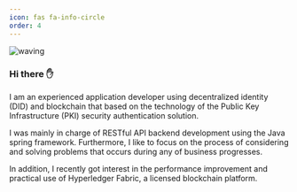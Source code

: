 ```yaml
---
icon: fas fa-info-circle
order: 4
---
```

![waving](https://capsule-render.vercel.app/api?type=waving&height=200&text=Toycode&fontAlign=80&fontAlignY=40&color=gradient)
### Hi there ✋

I am an experienced application developer using decentralized identity (DID) and blockchain that based on the technology of the Public Key Infrastructure (PKI) security authentication solution.

I was mainly in charge of RESTful API backend development using the Java spring framework. Furthermore, I like to focus on the process of considering and solving problems that occurs during any of business progresses.

In addition, I recently got interest in the performance improvement and practical use of Hyperledger Fabric, a licensed blockchain platform.

